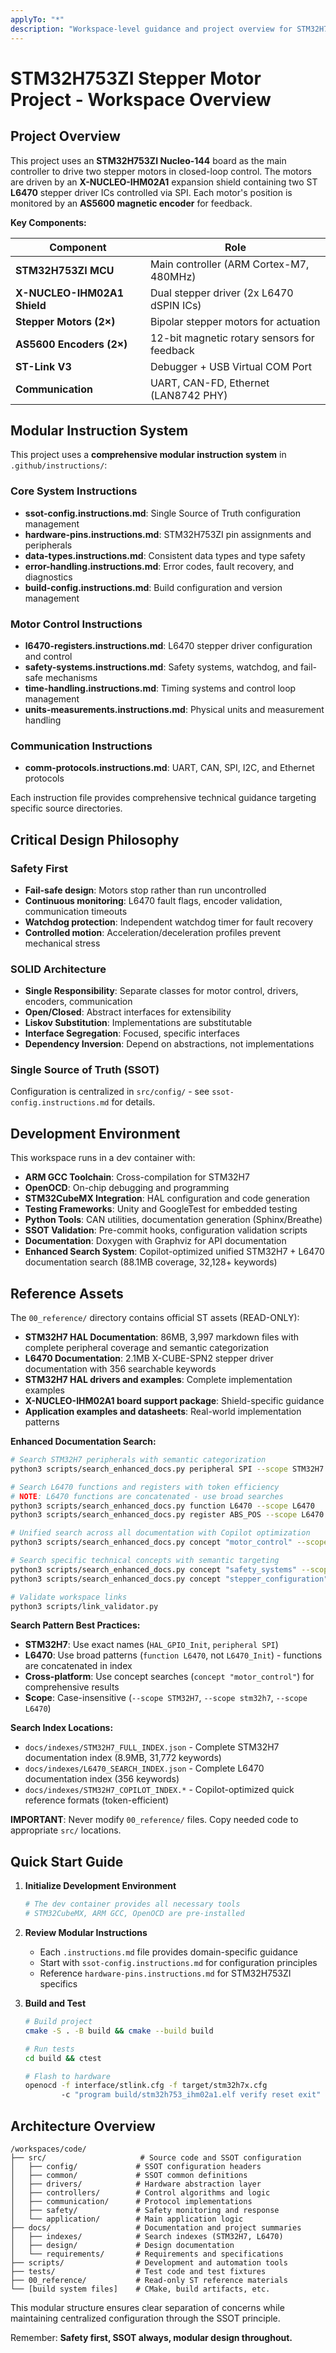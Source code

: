 ```yaml
---
applyTo: "*"  
description: "Workspace-level guidance and project overview for STM32H753ZI stepper motor project"
---
```


# STM32H753ZI Stepper Motor Project - Workspace Overview

## Project Overview

This project uses an **STM32H753ZI Nucleo-144** board as the main controller to drive two stepper motors in closed-loop control. The motors are driven by an **X-NUCLEO-IHM02A1** expansion shield containing two ST **L6470** stepper driver ICs controlled via SPI. Each motor's position is monitored by an **AS5600 magnetic encoder** for feedback.

**Key Components:**

| Component | Role |
|-----------|------|
| **STM32H753ZI MCU** | Main controller (ARM Cortex-M7, 480MHz) |
| **X-NUCLEO-IHM02A1 Shield** | Dual stepper driver (2x L6470 dSPIN ICs) |
| **Stepper Motors (2×)** | Bipolar stepper motors for actuation |
| **AS5600 Encoders (2×)** | 12-bit magnetic rotary sensors for feedback |
| **ST-Link V3** | Debugger + USB Virtual COM Port |
| **Communication** | UART, CAN-FD, Ethernet (LAN8742 PHY) |

## Modular Instruction System

This project uses a **comprehensive modular instruction system** in `.github/instructions/`:

### Core System Instructions
- **ssot-config.instructions.md**: Single Source of Truth configuration management
- **hardware-pins.instructions.md**: STM32H753ZI pin assignments and peripherals
- **data-types.instructions.md**: Consistent data types and type safety
- **error-handling.instructions.md**: Error codes, fault recovery, and diagnostics
- **build-config.instructions.md**: Build configuration and version management

### Motor Control Instructions
- **l6470-registers.instructions.md**: L6470 stepper driver configuration and control
- **safety-systems.instructions.md**: Safety systems, watchdog, and fail-safe mechanisms
- **time-handling.instructions.md**: Timing systems and control loop management
- **units-measurements.instructions.md**: Physical units and measurement handling

### Communication Instructions
- **comm-protocols.instructions.md**: UART, CAN, SPI, I2C, and Ethernet protocols

Each instruction file provides comprehensive technical guidance targeting specific source directories.

## Critical Design Philosophy

### Safety First
- **Fail-safe design**: Motors stop rather than run uncontrolled
- **Continuous monitoring**: L6470 fault flags, encoder validation, communication timeouts
- **Watchdog protection**: Independent watchdog timer for fault recovery
- **Controlled motion**: Acceleration/deceleration profiles prevent mechanical stress

### SOLID Architecture  
- **Single Responsibility**: Separate classes for motor control, drivers, encoders, communication
- **Open/Closed**: Abstract interfaces for extensibility
- **Liskov Substitution**: Implementations are substitutable
- **Interface Segregation**: Focused, specific interfaces
- **Dependency Inversion**: Depend on abstractions, not implementations

### Single Source of Truth (SSOT)
Configuration is centralized in `src/config/` - see `ssot-config.instructions.md` for details.

## Development Environment

This workspace runs in a dev container with:
- **ARM GCC Toolchain**: Cross-compilation for STM32H7
- **OpenOCD**: On-chip debugging and programming
- **STM32CubeMX Integration**: HAL configuration and code generation
- **Testing Frameworks**: Unity and GoogleTest for embedded testing
- **Python Tools**: CAN utilities, documentation generation (Sphinx/Breathe)
- **SSOT Validation**: Pre-commit hooks, configuration validation scripts
- **Documentation**: Doxygen with Graphviz for API documentation
- **Enhanced Search System**: Copilot-optimized unified STM32H7 + L6470 documentation search (88.1MB coverage, 32,128+ keywords)

## Reference Assets

The `00_reference/` directory contains official ST assets (READ-ONLY):
- **STM32H7 HAL Documentation**: 86MB, 3,997 markdown files with complete peripheral coverage and semantic categorization
- **L6470 Documentation**: 2.1MB X-CUBE-SPN2 stepper driver documentation with 356 searchable keywords
- **STM32H7 HAL drivers and examples**: Complete implementation examples
- **X-NUCLEO-IHM02A1 board support package**: Shield-specific guidance
- **Application examples and datasheets**: Real-world implementation patterns

**Enhanced Documentation Search:**
```bash
# Search STM32H7 peripherals with semantic categorization
python3 scripts/search_enhanced_docs.py peripheral SPI --scope STM32H7

# Search L6470 functions and registers with token efficiency
# NOTE: L6470 functions are concatenated - use broad searches
python3 scripts/search_enhanced_docs.py function L6470 --scope L6470
python3 scripts/search_enhanced_docs.py register ABS_POS --scope L6470

# Unified search across all documentation with Copilot optimization
python3 scripts/search_enhanced_docs.py concept "motor_control" --scope all

# Search specific technical concepts with semantic targeting
python3 scripts/search_enhanced_docs.py concept "safety_systems" --scope STM32H7
python3 scripts/search_enhanced_docs.py concept "stepper_configuration" --scope L6470

# Validate workspace links
python3 scripts/link_validator.py
```

**Search Pattern Best Practices:**
- **STM32H7**: Use exact names (`HAL_GPIO_Init`, `peripheral SPI`)  
- **L6470**: Use broad patterns (`function L6470`, not `L6470_Init`) - functions are concatenated in index
- **Cross-platform**: Use concept searches (`concept "motor_control"`) for comprehensive results
- **Scope**: Case-insensitive (`--scope STM32H7`, `--scope stm32h7`, `--scope L6470`)

**Search Index Locations:**
- `docs/indexes/STM32H7_FULL_INDEX.json` - Complete STM32H7 documentation index (8.9MB, 31,772 keywords)
- `docs/indexes/L6470_SEARCH_INDEX.json` - Complete L6470 documentation index (356 keywords)
- `docs/indexes/STM32H7_COPILOT_INDEX.*` - Copilot-optimized quick reference formats (token-efficient)

**IMPORTANT**: Never modify `00_reference/` files. Copy needed code to appropriate `src/` locations.

## Quick Start Guide

1. **Initialize Development Environment**
   ```bash
   # The dev container provides all necessary tools
   # STM32CubeMX, ARM GCC, OpenOCD are pre-installed
   ```

2. **Review Modular Instructions**
   - Each `.instructions.md` file provides domain-specific guidance
   - Start with `ssot-config.instructions.md` for configuration principles
   - Reference `hardware-pins.instructions.md` for STM32H753ZI specifics

3. **Build and Test**
   ```bash
   # Build project
   cmake -S . -B build && cmake --build build
   
   # Run tests
   cd build && ctest
   
   # Flash to hardware
   openocd -f interface/stlink.cfg -f target/stm32h7x.cfg 
           -c "program build/stm32h753_ihm02a1.elf verify reset exit"
   ```

## Architecture Overview

```
/workspaces/code/
├── src/                     # Source code and SSOT configuration
│   ├── config/             # SSOT configuration headers
│   ├── common/             # SSOT common definitions  
│   ├── drivers/            # Hardware abstraction layer
│   ├── controllers/        # Control algorithms and logic
│   ├── communication/      # Protocol implementations
│   ├── safety/             # Safety monitoring and response
│   └── application/        # Main application logic
├── docs/                   # Documentation and project summaries
│   ├── indexes/            # Search indexes (STM32H7, L6470)
│   ├── design/             # Design documentation
│   └── requirements/       # Requirements and specifications
├── scripts/                # Development and automation tools
├── tests/                  # Test code and test fixtures
├── 00_reference/           # Read-only ST reference materials
└── [build system files]    # CMake, build artifacts, etc.
```

This modular structure ensures clear separation of concerns while maintaining centralized configuration through the SSOT principle.

Remember: **Safety first, SSOT always, modular design throughout.**
